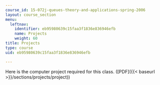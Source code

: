```yaml
---
course_id: 15-072j-queues-theory-and-applications-spring-2006
layout: course_section
menu:
  leftnav:
    identifier: eb95980639c15faa3f1836e836946efb
    name: Projects
    weight: 60
title: Projects
type: course
uid: eb95980639c15faa3f1836e836946efb

---
```


Here is the computer project required for this class. ([PDF]({{< baseurl >}}/sections/projects/project))